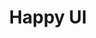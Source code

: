 ---
title: Happy UI
hero:
  title: dumi
  description: 企业级前端开发框架
  actions:
    - text: 快速上手
      link: /basic-components/searchDefault
    - text: GitHub
      link: https://github.com/
    
features:
  - title: 非常快
    emoji: 🚀
    description: 考究的默认配置和约定式的目录结构，帮助开发者零成本上手，让所有注意力都能放在文档编写和组件开发上
---